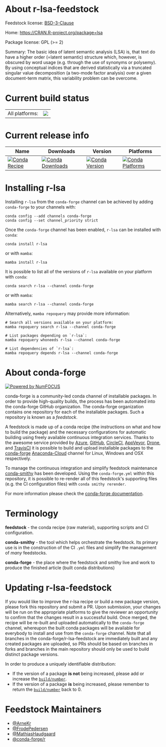 About r-lsa-feedstock
=====================

Feedstock license: [BSD-3-Clause](https://github.com/conda-forge/r-lsa-feedstock/blob/main/LICENSE.txt)

Home: https://CRAN.R-project.org/package=lsa

Package license: GPL (>= 2)

Summary: The basic idea of latent semantic analysis (LSA) is,  that text do have a higher order (=latent semantic) structure which,  however, is obscured by word usage (e.g. through the use of synonyms  or polysemy). By using conceptual indices that are derived statistically  via a truncated singular value decomposition (a two-mode factor analysis)  over a given document-term matrix, this variability problem can be overcome.

Current build status
====================


<table><tr><td>All platforms:</td>
    <td>
      <a href="https://dev.azure.com/conda-forge/feedstock-builds/_build/latest?definitionId=4218&branchName=main">
        <img src="https://dev.azure.com/conda-forge/feedstock-builds/_apis/build/status/r-lsa-feedstock?branchName=main">
      </a>
    </td>
  </tr>
</table>

Current release info
====================

| Name | Downloads | Version | Platforms |
| --- | --- | --- | --- |
| [![Conda Recipe](https://img.shields.io/badge/recipe-r--lsa-green.svg)](https://anaconda.org/conda-forge/r-lsa) | [![Conda Downloads](https://img.shields.io/conda/dn/conda-forge/r-lsa.svg)](https://anaconda.org/conda-forge/r-lsa) | [![Conda Version](https://img.shields.io/conda/vn/conda-forge/r-lsa.svg)](https://anaconda.org/conda-forge/r-lsa) | [![Conda Platforms](https://img.shields.io/conda/pn/conda-forge/r-lsa.svg)](https://anaconda.org/conda-forge/r-lsa) |

Installing r-lsa
================

Installing `r-lsa` from the `conda-forge` channel can be achieved by adding `conda-forge` to your channels with:

```
conda config --add channels conda-forge
conda config --set channel_priority strict
```

Once the `conda-forge` channel has been enabled, `r-lsa` can be installed with `conda`:

```
conda install r-lsa
```

or with `mamba`:

```
mamba install r-lsa
```

It is possible to list all of the versions of `r-lsa` available on your platform with `conda`:

```
conda search r-lsa --channel conda-forge
```

or with `mamba`:

```
mamba search r-lsa --channel conda-forge
```

Alternatively, `mamba repoquery` may provide more information:

```
# Search all versions available on your platform:
mamba repoquery search r-lsa --channel conda-forge

# List packages depending on `r-lsa`:
mamba repoquery whoneeds r-lsa --channel conda-forge

# List dependencies of `r-lsa`:
mamba repoquery depends r-lsa --channel conda-forge
```


About conda-forge
=================

[![Powered by
NumFOCUS](https://img.shields.io/badge/powered%20by-NumFOCUS-orange.svg?style=flat&colorA=E1523D&colorB=007D8A)](https://numfocus.org)

conda-forge is a community-led conda channel of installable packages.
In order to provide high-quality builds, the process has been automated into the
conda-forge GitHub organization. The conda-forge organization contains one repository
for each of the installable packages. Such a repository is known as a *feedstock*.

A feedstock is made up of a conda recipe (the instructions on what and how to build
the package) and the necessary configurations for automatic building using freely
available continuous integration services. Thanks to the awesome service provided by
[Azure](https://azure.microsoft.com/en-us/services/devops/), [GitHub](https://github.com/),
[CircleCI](https://circleci.com/), [AppVeyor](https://www.appveyor.com/),
[Drone](https://cloud.drone.io/welcome), and [TravisCI](https://travis-ci.com/)
it is possible to build and upload installable packages to the
[conda-forge](https://anaconda.org/conda-forge) [Anaconda-Cloud](https://anaconda.org/)
channel for Linux, Windows and OSX respectively.

To manage the continuous integration and simplify feedstock maintenance
[conda-smithy](https://github.com/conda-forge/conda-smithy) has been developed.
Using the ``conda-forge.yml`` within this repository, it is possible to re-render all of
this feedstock's supporting files (e.g. the CI configuration files) with ``conda smithy rerender``.

For more information please check the [conda-forge documentation](https://conda-forge.org/docs/).

Terminology
===========

**feedstock** - the conda recipe (raw material), supporting scripts and CI configuration.

**conda-smithy** - the tool which helps orchestrate the feedstock.
                   Its primary use is in the construction of the CI ``.yml`` files
                   and simplify the management of *many* feedstocks.

**conda-forge** - the place where the feedstock and smithy live and work to
                  produce the finished article (built conda distributions)


Updating r-lsa-feedstock
========================

If you would like to improve the r-lsa recipe or build a new
package version, please fork this repository and submit a PR. Upon submission,
your changes will be run on the appropriate platforms to give the reviewer an
opportunity to confirm that the changes result in a successful build. Once
merged, the recipe will be re-built and uploaded automatically to the
`conda-forge` channel, whereupon the built conda packages will be available for
everybody to install and use from the `conda-forge` channel.
Note that all branches in the conda-forge/r-lsa-feedstock are
immediately built and any created packages are uploaded, so PRs should be based
on branches in forks and branches in the main repository should only be used to
build distinct package versions.

In order to produce a uniquely identifiable distribution:
 * If the version of a package **is not** being increased, please add or increase
   the [``build/number``](https://docs.conda.io/projects/conda-build/en/latest/resources/define-metadata.html#build-number-and-string).
 * If the version of a package **is** being increased, please remember to return
   the [``build/number``](https://docs.conda.io/projects/conda-build/en/latest/resources/define-metadata.html#build-number-and-string)
   back to 0.

Feedstock Maintainers
=====================

* [@ArneKr](https://github.com/ArneKr/)
* [@FrodePedersen](https://github.com/FrodePedersen/)
* [@MathiasHaudgaard](https://github.com/MathiasHaudgaard/)
* [@conda-forge/r](https://github.com/conda-forge/r/)

